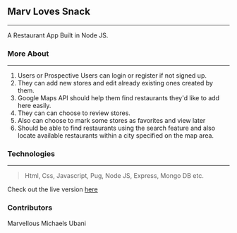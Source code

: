 ## Marv Loves Snack
---


A Restaurant App Built in Node JS.


### More About
---


1. Users or Prospective Users can login or register if not signed up. 
2. They can add new stores and edit already existing ones created by them.
3. Google Maps API should help them find restaurants they'd like to add here easily.
4. They can can choose to review stores. 
5. Also can choose to mark some stores as favorites and view later
6. Should be able to find restaurants using the search feature and also locate available restaurants within a city specified on the map area.

### Technologies
---
> Html, Css, Javascript, Pug, Node JS, Express, Mongo DB etc.

Check out the live version [here](https://marvellous-loves-snacks-meyijlldlm.now.sh/)

### Contributors

Marvellous Michaels Ubani




